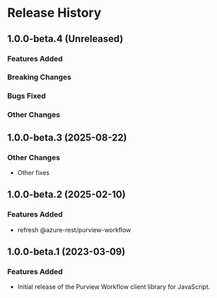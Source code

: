 # Release History

## 1.0.0-beta.4 (Unreleased)

### Features Added

### Breaking Changes

### Bugs Fixed

### Other Changes

## 1.0.0-beta.3 (2025-08-22)

### Other Changes

  - Other fixes

## 1.0.0-beta.2 (2025-02-10)

### Features Added
- refresh @azure-rest/purview-workflow

## 1.0.0-beta.1 (2023-03-09)

### Features Added

- Initial release of the Purview Workflow client library for JavaScript.
